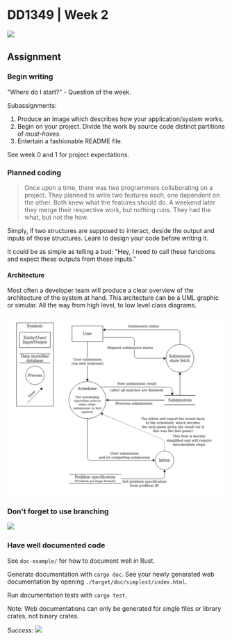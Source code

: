 # DD1349 | Week 2

![](https://i.pinimg.com/originals/2e/41/3f/2e413f73df2a09b39d4e0e069e73f396.gif)

## Assignment
### Begin writing
"Where do I start?" - Question of the week.

Subassignments:

1. Produce an image which describes how your application/system works.
2. Begin on your project. Divide the work by source code distinct partitions of _must-haves_.
3. Entertain a fashionable README file.

See week 0 and 1 for project expectations.

### Planned coding

> Once upon a time, there was two programmers collaborating on a project. They planned to write two features each, one dependent on the other. Both knew what the features should do. A weekend later they merge their respective work, but nothing runs. They had the what, but not the how.

Simply, if two structures are supposed to interact, deside the output and inputs of those structures. Learn to design your code before writing it. 

It could be as simple as telling a bud: "Hey, I need to call these functions and expect these outputs from these inputs."

#### Architecture

Most often a developer team will produce a clear overview of the architecture of the system at hand. This arcitecture can be a UML graphic or simular. All the way from high level, to low level class diagrams.

![](./architecture-examples/kattis-submission-architecture.PNG)


### Don't forget to use branching

![](https://external-content.duckduckgo.com/iu/?u=https%3A%2F%2Fleanpub.com%2Fsite_images%2Fgit-flow%2Fgit-flow-nvie.png&f=1&nofb=1)

### Have well documented code

See `doc-example/` for how to document well in Rust.

Generate documentation with `cargo doc`. See your newly generated web documentation by opening `./target/doc/simplest/index.html`.

Run documentation tests with `cargo test`.

Note: Web documentations can only be generated for single files or library crates, not binary crates.

_Success:_
![](https://external-content.duckduckgo.com/iu/?u=https%3A%2F%2Fi.redd.it%2Fhzc2p89grjm21.jpg&f=1&nofb=1)